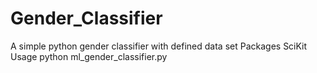 # Gender_Classifier
A simple python gender classifier with defined data set
Packages
  SciKit
Usage
  python ml_gender_classifier.py  
